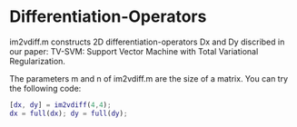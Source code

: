 # Differentiation-Operators
im2vdiff.m constructs 2D differentiation-operators Dx and Dy discribed in our paper: TV-SVM: Support Vector Machine with Total Variational Regularization.

The parameters m and n of im2vdiff.m are the size of a matrix.
You can try the following code:
```matlab
[dx, dy] = im2vdiff(4,4);
dx = full(dx); dy = full(dy);
```

